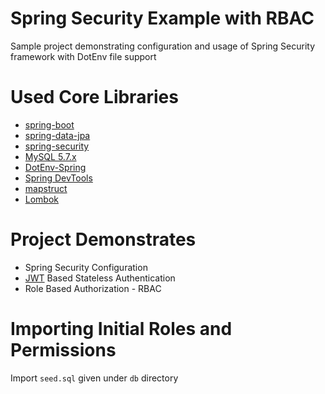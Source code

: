 # Spring Security Example with RBAC

Sample project demonstrating configuration and usage of Spring Security framework with DotEnv file support

# Used Core Libraries

-   [spring-boot](https://spring.io/projects/spring-boot)
-   [spring-data-jpa](https://spring.io/projects/spring-data-jpa)
-   [spring-security](https://spring.io/projects/spring-security)
-   [MySQL 5.7.x](https://dev.mysql.com/downloads/mysql/5.7.html)
-   [DotEnv-Spring](https://github.com/paulschwarz/spring-dotenv)
-   [Spring DevTools](https://docs.spring.io/spring-boot/docs/1.5.16.RELEASE/reference/html/using-boot-devtools.html)
-   [mapstruct](https://mapstruct.org)
-   [Lombok](https://projectlombok.org)

# Project Demonstrates

-   Spring Security Configuration
-   [JWT](https://jwt.io) Based Stateless Authentication
-   Role Based Authorization - RBAC

# Importing Initial Roles and Permissions

Import `seed.sql` given under `db` directory
